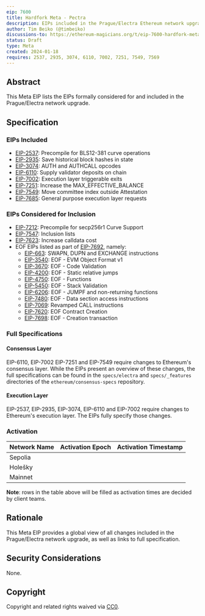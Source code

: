 ```yaml
---
eip: 7600
title: Hardfork Meta - Pectra
description: EIPs included in the Prague/Electra Ethereum network upgrade.
author: Tim Beiko (@timbeiko)
discussions-to: https://ethereum-magicians.org/t/eip-7600-hardfork-meta-prague-electra/18205
status: Draft
type: Meta
created: 2024-01-18
requires: 2537, 2935, 3074, 6110, 7002, 7251, 7549, 7569
---
```


## Abstract

This Meta EIP lists the EIPs formally considered for and included in the Prague/Electra network upgrade. 

## Specification

### EIPs Included  

* [EIP-2537](./eip-2537.md): Precompile for BLS12-381 curve operations
* [EIP-2935](./eip-2935.md): Save historical block hashes in state
* [EIP-3074](./eip-3074.md): AUTH and AUTHCALL opcodes
* [EIP-6110](./eip-6110.md): Supply validator deposits on chain
* [EIP-7002](./eip-7002.md): Execution layer triggerable exits
* [EIP-7251](./eip-7251.md): Increase the MAX_EFFECTIVE_BALANCE  
* [EIP-7549](./eip-7549.md): Move committee index outside Attestation
* [EIP-7685](./eip-7685.md): General purpose execution layer requests 

### EIPs Considered for Inclusion

* [EIP-7212](./eip-7212.md): Precompile for secp256r1 Curve Support
* [EIP-7547](./eip-7547.md): Inclusion lists
* [EIP-7623](./eip-7623.md): Increase calldata cost
* EOF EIPs listed as part of [EIP-7692](./eip-7692), namely: 
    * [EIP-663](./eip-663.md): SWAPN, DUPN and EXCHANGE instructions
    * [EIP-3540](./eip-3540.md): EOF - EVM Object Format v1
    * [EIP-3670](./eip-3670.md): EOF - Code Validation
    * [EIP-4200](./eip-4200.md): EOF - Static relative jumps
    * [EIP-4750](./eip-4750.md): EOF - Functions
    * [EIP-5450](./eip-5450.md): EOF - Stack Validation
    * [EIP-6206](./eip-6206.md): EOF - JUMPF and non-returning functions
    * [EIP-7480](./eip-7480.md): EOF - Data section access instructions
    * [EIP-7069](./eip-7069.md): Revamped CALL instructions
    * [EIP-7620](./eip-7620.md): EOF Contract Creation
    * [EIP-7698](./eip-7698.md): EOF - Creation transaction

### Full Specifications 

#### Consensus Layer

EIP-6110, EIP-7002 EIP-7251 and EIP-7549 require changes to Ethereum's consensus layer. While the EIPs present an overview of these changes, the full specifications can be found in the `specs/electra` and `specs/_features` directories of the `ethereum/consensus-specs` repository.

#### Execution Layer

EIP-2537, EIP-2935, EIP-3074, EIP-6110 and EIP-7002 require changes to Ethereum's execution layer. The EIPs fully specify those changes. 

### Activation 

| Network Name     | Activation Epoch | Activation Timestamp |
|------------------|------------------|----------------------|
| Sepolia          |                  |                      |
| Holešky          |                  |                      |
| Mainnet          |                  |                      |

**Note**: rows in the table above will be filled as activation times are decided by client teams. 

## Rationale

This Meta EIP provides a global view of all changes included in the Prague/Electra network upgrade, as well as links to full specification. 

## Security Considerations

None.

## Copyright

Copyright and related rights waived via [CC0](../LICENSE.md).

